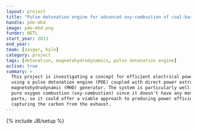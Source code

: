 ```yaml
---
layout: project
title: "Pulse detonation engine for advanced oxy-combustion of coal-based fuels"
handle: pde-mhd
image: pde-mhd.png
funder: NETL
start_year: 2013
end_year:
team: [zaiger, kyle]
category: project
tags: [detonation, magnetohydrodynamics, pulse detonation engine]
active: true
summary: >
  This project is investigating a concept for efficient electrical power generation
  using a pulse detonation engine (PDE) coupled with direct power extraction via a
  magnetohydrodynamic (MHD) generator. The system is particularly well-suited for
  pure oxygen combustion (oxy-combustion) since it doesn't have any moving interior
  parts, so it could offer a viable approach to producing power efficiently and
  capturing the carbon from the exhaust.
---
```

{% include JB/setup %}
